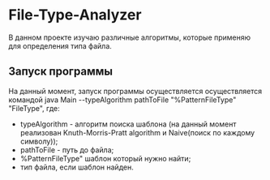 # File-Type-Analyzer
В данном проекте изучаю различные алгоритмы, которые применяю для определения типа файла.

## Запуск программы
На данный момент, запуск программы осуществляется осуществляется командой java Main --typeAlgorithm pathToFile "%PatternFileType" "FileType", где:
- typeAlgorithm - алгоритм поиска шаблона (на данный момент реализован Knuth-Morris-Pratt algorithm и Naive(поиск по каждому символу));
- pathToFile - путь до файла;
- %PatternFileType" шаблон который нужно найти;
- тип файла, если шаблон найден.
